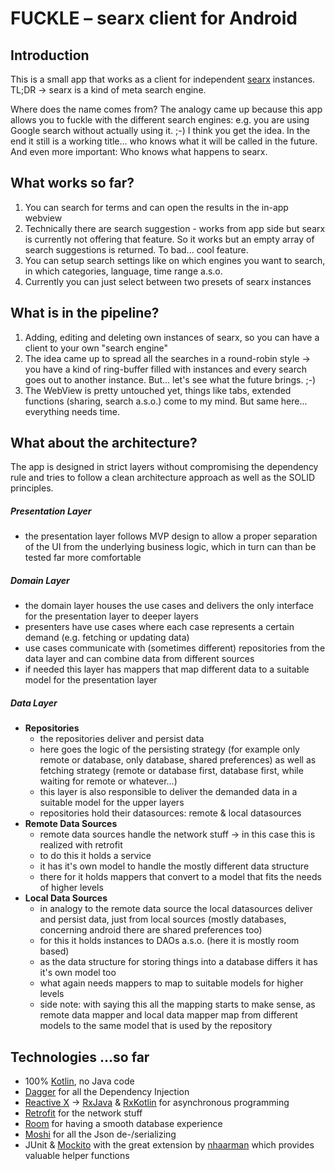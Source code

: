 # FUCKLE – searx client for Android

## Introduction
This is a small app that works as a client for independent [searx](https://searx.me) instances. TL;DR -> searx is a kind of meta search engine.

Where does the name comes from? The analogy came up because this app allows you to fuckle with the different search engines: e.g. you are using Google search without actually using it. ;-) I think you get the idea. In the end it still is a working title... who knows what it will be called in the future. And even more important: Who knows what happens to searx.

## What works so far?
1. You can search for terms and can open the results in the in-app webview
2. Technically there are search suggestion - works from app side but searx is currently not offering that feature. So it works but an empty array of search suggestions is returned. To bad... cool feature.
2. You can setup search settings like on which engines you want to search, in which categories, language, time range a.s.o.
3. Currently you can just select between two presets of searx instances

## What is in the pipeline?
1. Adding, editing and deleting own instances of searx, so you can have a client to your own "search engine"
2. The idea came up to spread all the searches in a round-robin style -> you have a kind of ring-buffer filled with instances and every search goes out to another instance. But... let's see what the future brings. ;-)
3. The WebView is pretty untouched yet, things like tabs, extended functions (sharing, search a.s.o.) come to my mind. But same here... everything needs time.

## What about the architecture?
The app is designed in strict layers without compromising the dependency rule and tries to follow a clean architecture approach as well as the SOLID principles.

##### Presentation Layer
- the presentation layer follows MVP design to allow a proper separation of the UI from the underlying business logic, which in turn can than be tested far more comfortable

##### Domain Layer
- the domain layer houses the use cases and delivers the only interface for the presentation layer to deeper layers
- presenters have use cases where each case represents a certain demand (e.g. fetching or updating data)
- use cases communicate with (sometimes different) repositories from the data layer and can combine data from different sources 
- if needed this layer has mappers that map different data to a suitable model for the presentation layer

##### Data Layer
- **Repositories**
    - the repositories deliver and persist data 
    - here goes the logic of the persisting strategy (for example only remote or database, only database, shared preferences) as well as fetching strategy (remote  or database first, database first, while waiting for remote or whatever...)
    - this layer is also responsible to deliver the demanded data in a suitable model for the upper layers
    - repositories hold their datasources: remote & local datasources
- **Remote Data Sources**
    - remote data sources handle the network stuff -> in this case this is realized with retrofit
    - to do this it holds a service
    - it has it's own model to handle the mostly different data structure
    - there for it holds mappers that convert to a model that fits the needs of higher levels
- **Local Data Sources**
    - in analogy to the remote data source the local datasources deliver and persist data, just from local sources (mostly databases, concerning android there are shared preferences too)
    - for this it holds instances to DAOs a.s.o. (here it is mostly room based)
    - as the data structure for storing things into a database differs it has it's own model too
    - what again needs mappers to map to suitable models for higher levels
    - side note: with saying this all the mapping starts to make sense, as remote data mapper and local data mapper map from different models to the same model that is used by the repository

## Technologies ...so far
- 100% [Kotlin](https://kotlinlang.org/), no Java code
- [Dagger](https://dagger.dev/android) for all the Dependency Injection
- [Reactive X](http://reactivex.io/) -> [RxJava](https://github.com/ReactiveX/RxJava) & [RxKotlin](https://github.com/ReactiveX/RxKotlin) for asynchronous programming 
- [Retrofit](https://square.github.io/retrofit/) for the network stuff
- [Room](https://developer.android.com/topic/libraries/architecture/room) for having a smooth database experience
- [Moshi](https://github.com/square/moshi) for all the Json de-/serializing
- JUnit & [Mockito](https://site.mockito.org/) with the great extension by [nhaarman](https://github.com/nhaarman/mockito-kotlin) which provides valuable helper functions



